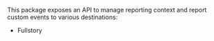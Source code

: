 This package exposes an API to manage reporting context and report custom events to various destinations:

- Fullstory
